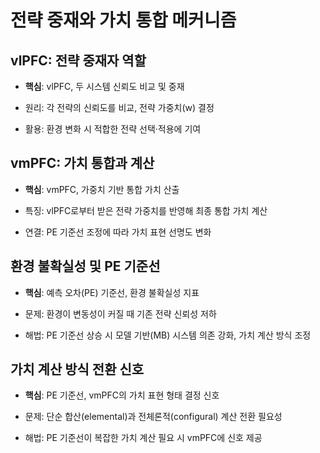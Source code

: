 # 전략 중재와 가치 통합 메커니즘

## vlPFC: 전략 중재자 역할

- **핵심**: vlPFC, 두 시스템 신뢰도 비교 및 중재

- 원리: 각 전략의 신뢰도를 비교, 전략 가중치(w) 결정

- 활용: 환경 변화 시 적합한 전략 선택·적용에 기여

## vmPFC: 가치 통합과 계산

- **핵심**: vmPFC, 가중치 기반 통합 가치 산출

- 특징: vlPFC로부터 받은 전략 가중치를 반영해 최종 통합 가치 계산

- 연결: PE 기준선 조정에 따라 가치 표현 선명도 변화

## 환경 불확실성 및 PE 기준선

- **핵심**: 예측 오차(PE) 기준선, 환경 불확실성 지표

- 문제: 환경이 변동성이 커질 때 기존 전략 신뢰성 저하

- 해법: PE 기준선 상승 시 모델 기반(MB) 시스템 의존 강화, 가치 계산 방식 조정

## 가치 계산 방식 전환 신호

- **핵심**: PE 기준선, vmPFC의 가치 표현 형태 결정 신호

- 문제: 단순 합산(elemental)과 전체론적(configural) 계산 전환 필요성

- 해법: PE 기준선이 복잡한 가치 계산 필요 시 vmPFC에 신호 제공